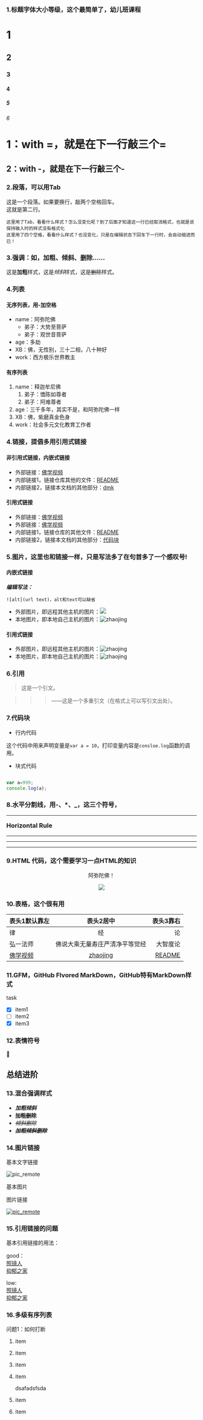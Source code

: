 ### 1.标题字体大小等级，这个最简单了，幼儿班课程

# 1
## 2
### 3
#### 4
##### 5
###### 6

1：with =，就是在下一行敲三个=
===

2：with -，就是在下一行敲三个-
---

### 2.段落，可以用Tab

这是一个段落。如果要换行，敲两个空格回车。  
这就是第二行。

    这里用了Tab，看看什么样式？怎么没变化呢？到了后面才知道这一行已经取消格式，也就是说保持输入时的样式没有格式化
    这里用了四个空格，看看什么样式？也没变化，只是在编辑状态下回车下一行时，会自动缩进而已！

### 3.强调：如，加粗、倾斜、删除……

这是**加粗**样式，这是*倾斜*样式，这是~~删除~~样式。

### 4.列表

#### 无序列表，用-加空格
- name：阿弥陀佛
    - 弟子：大势至菩萨
    - 弟子：观世音菩萨
- age：多劫
- XB：佛，无性别，三十二相，八十种好
- work：西方极乐世界教主

#### 有序列表
1. name：释迦牟尼佛
    1. 弟子：憍陈如尊者
    2. 弟子：阿难尊者
2. age：三千多年，其实不是，和阿弥陀佛一样
3. XB：佛，紫磨真金色身
4. work：社会多元文化教育工作者

### 4.链接，提倡多用引用式链接

#### 非引用式链接，内嵌式链接

- 外部链接：[佛学视频](http://www.fxsp.org/)
- 内部链接1，链接仓库其他的文件：[README](README.mkd)
- 内部链接2，链接本文档的其他部分：[dmk](retext-stu-2-1789.md#7.代码块)

#### 引用式链接

- 外部链接：[佛学视频]
- 外部链接：[佛学视频][fxsp]
- 内部链接1，链接仓库的其他文件：[README]
- 内部链接2，链接本文档的其他部分：[代码块]

### 5.图片，这里也和链接一样，只是写法多了在句首多了一个感叹号!

#### 内嵌式链接
***编辑写法：***

    ![alt](url text)，alt和text可以缺省

- 外部图片，即远程其他主机的图片：![](http://zhaojing.ren/content/uploadfile/201701/top-1485165584.jpg)
- 本地图片，即本地自己主机的图片：![zhaojing](images/top-1485165584.jpg)

#### 引用式链接

- 外部图片，即远程其他主机的图片：![zhaojing][pic_remote]
- 本地图片，即本地自己主机的图片：![zhaojing][pic_local]

### 6.引用

> 这是一个引文。

>>> ——这是一个多重引文（在格式上可以写引文出处）。

### 7.代码块

- 行内代码

这个代码中用来声明变量是`var a = 10`，打印变量内容是`consloe.log`函数的调用。

- 块式代码

```javascript

var a=999;
console.log(a);

```
### 8.水平分割线，用-、*、_，这三个符号，<hr> Horizontal Rule

---
***
___


### 9.HTML 代码，这个需要学习一点HTML的知识

<p align="center">
阿弥陀佛！
</p>
<p align="center">
<img src="images/top-1485165584.jpg">
</p>

### 10.表格，这个很有用


|表头1默认靠左|表头2居中|表头3靠右|
|------------|:---------:|------------:|
|律|经|论|
|弘一法师|佛说大乘无量寿庄严清净平等觉经|大智度论|
|[佛学视频]|[zhaojing]|[README]|

### 11.GFM，GitHub Flvored MarkDown，GitHub特有MarkDown样式

task

- [x] item1
- [ ] item2
- [x] item3

### 12.表情符号

:snake:

## 总结进阶
### 13.混合强调样式

- ***加粗倾斜***
- **~~加粗删除~~**
- *~~倾斜删除~~*
- ***~~加粗倾斜删除~~***

### 14.图片链接

基本文字链接

![pic_remote](http://zhaojing.ren/content/uploadfile/201701/top-1485165584.jpg)

基本图片

图片链接

[![pic_remote]][zhaojing]

### 15.引用链接的问题

基本引用链接的用法：

good：  
[照镜人][zhaojing]  
[抑郁之家][zhaojing]

low:  
[照镜人](http:zhaojing.ren)  
[抑郁之家](http:zhaojing.ren)


### 16.多级有序列表

问题1：如何打断

1. item
  1. item
  2. item
2. item

	dsafadsfsda



3. item
4. item

<!-- 以下是引用链接 -->
[佛学视频]:http://www.fxsp.org
[fxsp]:http://www.fxsp.org
[README]:README.md
[代码块]:retext-stu-2-1789.md#7.代码块

[pic_local]:images/top-1485165584.jpg
[pic_remote]:http://zhaojing.ren/content/uploadfile/201701/top-1485165584.jpg
[zhaojing]:http://zhaojing.ren

